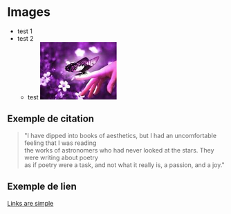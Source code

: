 # Images
- test 1 
- test 2 
  - test 
  ![papillon](https://github.com/JacquemotMC/Images/blob/master/papillon.jpg) 
  
 ## Exemple de citation 
 > "I have dipped into books of aesthetics, but I had an uncomfortable feeling that I was reading  
 the works of astronomers who had never looked at the stars. They were writing about poetry  
 as if poetry were a task, and not what it really is, a passion, and a joy."

## Exemple de lien
[Links are simple](https://www.google.com/search?q=markdown)
